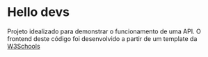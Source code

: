 # Hello devs
Projeto idealizado para demonstrar o funcionamento de uma API. O frontend deste código foi desenvolvido a partir de um template da [W3Schools](https://www.w3schools.com/w3css/w3css_templates.asp)